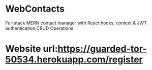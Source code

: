 # WebContacts
Full stack MERN contact manager with React hooks, context & JWT authentication,CRUD Operations

# Website url:https://guarded-tor-50534.herokuapp.com/register

